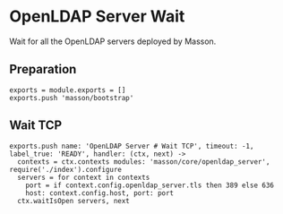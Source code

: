 
# OpenLDAP Server Wait

Wait for all the OpenLDAP servers deployed by Masson.

## Preparation

    exports = module.exports = []
    exports.push 'masson/bootstrap'

## Wait TCP

    exports.push name: 'OpenLDAP Server # Wait TCP', timeout: -1, label_true: 'READY', handler: (ctx, next) ->
      contexts = ctx.contexts modules: 'masson/core/openldap_server', require('./index').configure
      servers = for context in contexts
        port = if context.config.openldap_server.tls then 389 else 636
        host: context.config.host, port: port
      ctx.waitIsOpen servers, next

